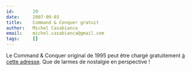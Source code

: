 ```yaml
---
id:       29
date:     2007-09-03
title:    Command & Conquer gratuit
author:   Michel Casabianca
email:    michel.casabianca@gmail.com
tags:     []
---
```


Le Command & Conquer original de 1995 peut être chargé gratuitement [à cette adresse](http://www.commandandconquer.com/intel/default.aspx?id=61#NewsMain). Que de larmes de nostalgie en perspective !

